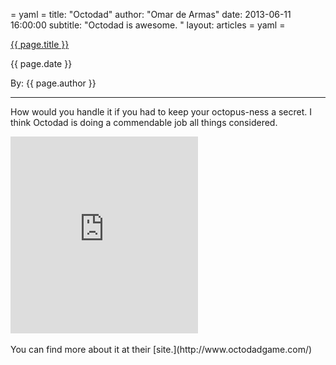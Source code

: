 = yaml =
title: "Octodad"
author: "Omar de Armas"
date: 2013-06-11 16:00:00
subtitle: "Octodad is awesome. "
layout: articles
= yaml =

<a href="{{ page.url }}" class='postTitleLink'><p class='postTitle'>{{ page.title }}</p></a>
<p class='postPublished'>{{ page.date }}</p>
<p class='postAuthor'>By: {{ page.author }}</p>
<hr>

<p>How would you handle it if you had to keep your octopus-ness a secret. I think Octodad is doing a commendable job all things considered.</p>
<div class="vid_container">
  <iframe frameborder="0" height="315" src="http://www.youtube.com/embed/AJKtJG7bDME"></iframe>
</div>
<br>
You can find more about it at their [site.](http://www.octodadgame.com/)